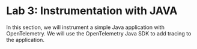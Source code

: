# Lab 3: Instrumentation with JAVA

In this section, we will instrument a simple Java application with OpenTelemetry. We will use the OpenTelemetry Java SDK to add tracing to the application.